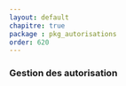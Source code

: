 ```yaml
---
layout: default
chapitre: true
package : pkg_autorisations
order: 620
---
```


### Gestion des autorisation


<!-- TODO backend-2 : pkg_autorisations - Gestion des actions -->